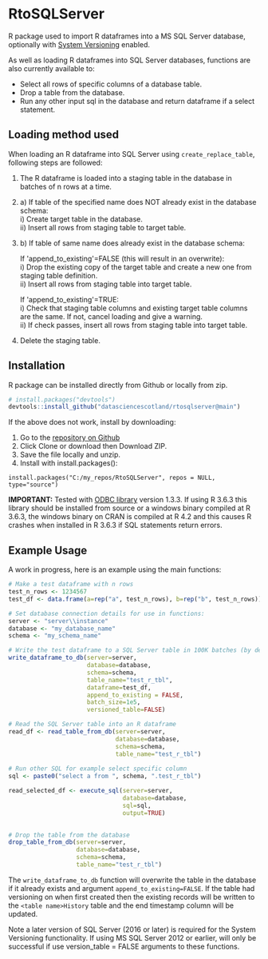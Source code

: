 # RtoSQLServer
R package used to import R dataframes into a MS SQL Server database, optionally with [System Versioning](https://docs.microsoft.com/en-us/sql/relational-databases/tables/creating-a-system-versioned-temporal-table?view=sql-server-ver15) enabled.  

As well as loading R dataframes into SQL Server databases, functions are also currently available to: 
- Select all rows of specific columns of a database table.
- Drop a table from the database.
- Run any other input sql in the database and return dataframe if a select statement.

## Loading method used
When loading an R dataframe into SQL Server using `create_replace_table`, following steps are followed:

1. The R dataframe is loaded into a staging table in the database in batches of n rows at a time.

2. a) If table of the specified name does NOT already exist in the database schema:  
      i) Create target table in the database.  
      ii) Insert all rows from staging table to target table.

3. b) If table of same name does already exist in the database schema:  

    If 'append_to_existing'=FALSE (this will result in an overwrite):  
      i) Drop the existing copy of the target table and create a new one from staging table definition.  
      ii) Insert all rows from staging table into target table.  

    If 'append_to_existing'=TRUE:  
      i) Check that staging table columns and existing target table columns are the same. If not, cancel loading and give a warning.  
      ii) If check passes, insert all rows from staging table into target table.  

4. Delete the staging table.

## Installation
R package can be installed directly from Github or locally from zip.  

```r
# install.packages("devtools")
devtools::install_github("datasciencescotland/rtosqlserver@main")
```

If the above does not work, install by downloading:

1. Go to the [repository on Github](https://github.com/datasciencescotland/rtosqlserverver)
2. Click Clone or download then Download ZIP.
3. Save the file locally and unzip.
4. Install with install.packages():
```
install.packages("C:/my_repos/RtoSQLServer", repos = NULL, type="source")
```

**IMPORTANT:** Tested with [ODBC library](https://CRAN.R-project.org/package=odbc) version 1.3.3. If using R 3.6.3 this library should be installed from source or a windows binary compiled at R 3.6.3, the windows binary on CRAN is compiled at R 4.2 and this causes R crashes when installed in R 3.6.3 if SQL statements return errors.

## Example Usage
A work in progress, here is an example using the main functions:
```r
# Make a test dataframe with n rows
test_n_rows <- 1234567
test_df <- data.frame(a=rep("a", test_n_rows), b=rep("b", test_n_rows))

# Set database connection details for use in functions:
server <- "server\\instance"
database <- "my_database_name"
schema <- "my_schema_name"

# Write the test dataframe to a SQL Server table in 100K batches (by default system versioning is FALSE)
write_dataframe_to_db(server=server, 
                      database=database, 
                      schema=schema, 
                      table_name="test_r_tbl", 
                      dataframe=test_df, 
                      append_to_existing = FALSE,
                      batch_size=1e5, 
                      versioned_table=FALSE)

# Read the SQL Server table into an R dataframe
read_df <- read_table_from_db(server=server, 
                              database=database, 
                              schema=schema, 
                              table_name="test_r_tbl")
                              
# Run other SQL for example select specific column
sql <- paste0("select a from ", schema, ".test_r_tbl")

read_selected_df <- execute_sql(server=server,
                                database=database,
                                sql=sql,
                                output=TRUE)
                              

# Drop the table from the database
drop_table_from_db(server=server, 
                   database=database, 
                   schema=schema, 
                   table_name="test_r_tbl")

```

The `write_dataframe_to_db` function will overwrite the table in the database if it already exists and argument `append_to_existing=FALSE`. If the table had versioning on when first created then the existing records will be written to the `<table name>History` table and the end timestamp column will be updated. 


Note a later version of SQL Server (2016 or later) is required for the System Versioning functionality. If using MS SQL Server 2012 or earlier, will only be successful if use version_table = FALSE arguments to these functions.
